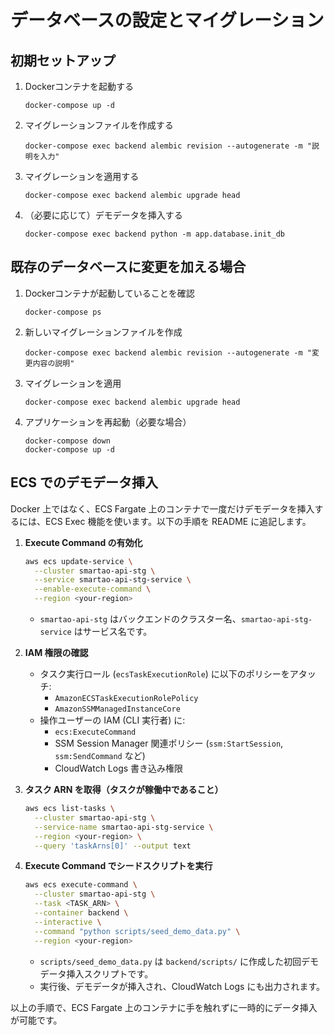 # データベースの設定とマイグレーション

## 初期セットアップ
1. Dockerコンテナを起動する
   ```
   docker-compose up -d
   ```

2. マイグレーションファイルを作成する
   ```
   docker-compose exec backend alembic revision --autogenerate -m "説明を入力"
   ```

3. マイグレーションを適用する
   ```
   docker-compose exec backend alembic upgrade head
   ```

4. （必要に応じて）デモデータを挿入する
   ```
   docker-compose exec backend python -m app.database.init_db
   ```

## 既存のデータベースに変更を加える場合
1. Dockerコンテナが起動していることを確認
   ```
   docker-compose ps
   ```

2. 新しいマイグレーションファイルを作成
   ```
   docker-compose exec backend alembic revision --autogenerate -m "変更内容の説明"
   ```

3. マイグレーションを適用
   ```
   docker-compose exec backend alembic upgrade head
   ```

4. アプリケーションを再起動（必要な場合）
   ```
   docker-compose down
   docker-compose up -d
   ```

## ECS でのデモデータ挿入

Docker 上ではなく、ECS Fargate 上のコンテナで一度だけデモデータを挿入するには、ECS Exec 機能を使います。以下の手順を README に追記します。

1. **Execute Command の有効化**
   ```bash
   aws ecs update-service \
     --cluster smartao-api-stg \
     --service smartao-api-stg-service \
     --enable-execute-command \
     --region <your-region>
   ```
   - `smartao-api-stg` はバックエンドのクラスター名、`smartao-api-stg-service` はサービス名です。

2. **IAM 権限の確認**
   - タスク実行ロール (`ecsTaskExecutionRole`) に以下のポリシーをアタッチ:
     - `AmazonECSTaskExecutionRolePolicy`
     - `AmazonSSMManagedInstanceCore`
   - 操作ユーザーの IAM (CLI 実行者) に:
     - `ecs:ExecuteCommand`
     - SSM Session Manager 関連ポリシー (`ssm:StartSession`, `ssm:SendCommand` など)
     - CloudWatch Logs 書き込み権限

3. **タスク ARN を取得（タスクが稼働中であること）**
   ```bash
   aws ecs list-tasks \
     --cluster smartao-api-stg \
     --service-name smartao-api-stg-service \
     --region <your-region> \
     --query 'taskArns[0]' --output text
   ```

4. **Execute Command でシードスクリプトを実行**
   ```bash
   aws ecs execute-command \
     --cluster smartao-api-stg \
     --task <TASK_ARN> \
     --container backend \
     --interactive \
     --command "python scripts/seed_demo_data.py" \
     --region <your-region>
   ```
   - `scripts/seed_demo_data.py` は `backend/scripts/` に作成した初回デモデータ挿入スクリプトです。  
   - 実行後、デモデータが挿入され、CloudWatch Logs にも出力されます。

以上の手順で、ECS Fargate 上のコンテナに手を触れずに一時的にデータ挿入が可能です。

